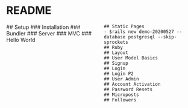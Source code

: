 # README

<div style="column-count: 2;">
    ## Setup
    ### Installation
    ### Bundler
    ### Server
    ### MVC
    ### Hello World

    ## Static Pages
    - $rails new demo-20200527 --database postgresql --skip-sprockets
    ## Ruby
    ## Layout
    ## User Model Basics
    ## Signup
    ## Login
    ## Login P2
    ## User Admin
    ## Account Activation
    ## Password Resets
    ## Microposts
    ## Followers
</div>